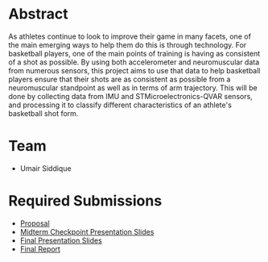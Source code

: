 # Abstract

As athletes continue to look to improve their game in many facets, one of the main emerging ways to help them do this is through technology. For basketball players, one of the main points of training is having as consistent of a shot as possible. By using both accelerometer and neuromuscular data from numerous sensors, this project aims to use that data to help basketball players ensure that their shots are as consistent as possible from a neuromuscular standpoint as well as in terms of arm trajectory. This will be done by collecting data from IMU and STMicroelectronics-QVAR sensors, and processing it to classify different characteristics of an athlete's basketball shot form.

# Team

* Umair Siddique

# Required Submissions

* [Proposal](https://github.com/usiddique81/QVAR-Hoops/blob/main/docs/proposal.md)
* [Midterm Checkpoint Presentation Slides](http://)
* [Final Presentation Slides](http://)
* [Final Report](report)
